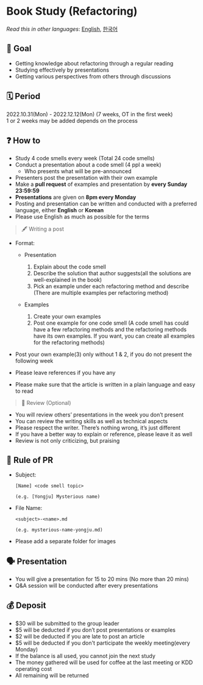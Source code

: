 # Book Study (Refactoring)

*Read this in other languages*: [English](README.md), [한국어](README_ko.md)

## 📝 Goal 

- Getting knowledge about refactoring through a regular reading
- Studying effectively by presentations
- Getting various perspectives from others through discussions

## 🗓 Period 
2022.10.31(Mon) - 2022.12.12(Mon) (7 weeks, OT in the first week)  
1 or 2 weeks may be added depends on the process

## ❓ How to 
- Study 4 code smells every week (Total 24 code smells)
- Conduct a presentation about a code smell (4 ppl a week)
  - Who presents what will be pre-announced
- Presenters post the presentation with their own example
- Make a **pull request** of examples and presentation by **every Sunday 23:59:59**
- **Presentations** are given on **8pm every Monday**
- Posting and presentation can be written and conducted with a preferred language, either **English** or **Korean**
- Please use English as much as possible for the terms

> 🖋 Writing a post
  - Format:
    - Presentation
      1. Explain about the code smell
      2. Describe the solution that author suggests(all the solutions are well-explained in the book)
      3. Pick an example under each refactoring method and describe (There are multiple examples per refactoring method)  

    - Examples
      1. Create your own examples
      2. Post one example for one code smell 
      (A code smell has could have a few refactoring methods and the refactoring methods have its own examples. If you want, you can create all examples for the refactoring methods)

  - Post your own example(3) only without 1 & 2, if you do not present the following week
  - Please leave references if you have any
  - Please make sure that the article is written in a plain language and easy to read

> 🔖 Review (Optional)
  - You will review others’ presentations in the week you don’t present
  - You can review the writing skills as well as technical aspects
  - Please respect the writer. There’s nothing wrong, it’s just different
  - If you have a better way to explain or reference, please leave it as well
  - Review is not only criticizing, but praising

## 💾 Rule of PR 
- Subject: 
  ~~~
  [Name] <code smell topic>

  (e.g. [Yongju] Mysterious name)
  ~~~
  
- File Name: 
  ~~~
  <subject>-<name>.md
  
  (e.g. mysterious-name-yongju.md)
  ~~~

- Please add a separate folder for images

## 🗣 Presentation 
- You will give a presentation for 15 to 20 mins (No more than 20 mins)
- Q&A session will be conducted after every presentations

## 💰 Deposit 
- $30 will be submitted to the group leader
- $5 will be deducted if you don’t post presentations or examples
- $2 will be deducted if you are late to post an article
- $5 will be deducted if you don't participate the weekly meeting(every Monday)
- If the balance is all used, you cannot join the next study
- The money gathered will be used for coffee at the last meeting or KDD operating cost
- All remaining will be returned
